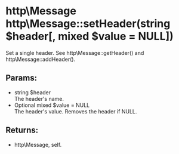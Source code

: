 # http\Message http\Message::setHeader(string $header[, mixed $value = NULL])

Set a single header.
See http\Message::getHeader() and http\Message::addHeader().

## Params:

* string $header  
  The header's name.
* Optional mixed $value = NULL  
  The header's value. Removes the header if NULL.

## Returns:

* http\Message, self.
